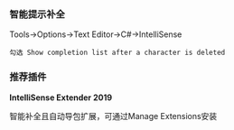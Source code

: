 
### 智能提示补全 ###

 Tools->Options->Text Editor->C#->IntelliSense 

	勾选 Show completion list after a character is deleted

### 推荐插件 ###

 **IntelliSense Extender 2019** 

  智能补全且自动导包扩展，可通过Manage Extensions安装